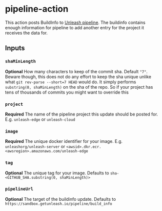 # pipeline-action

This action posts BuildInfo to [Unleash pipeline](https://github.com/bricks-softwar`e/unleash-pipeline). The buildinfo contains enough information for pipeline to add another entry for the project it receives the data for.

## Inputs

### `shaMinLength`
**Optional** How many characters to keep of the commit sha. Default `"7"`. Beware though, this does not do any effort to keep the sha unique unlike what `git rev-parse --short=7 HEAD` would do. It simply performs `substring(0, shaMinLength)` on the sha of the repo. So if your project has tens of thousands of commits you might want to override this

### `project`
**Required** The name of the pipeline project this update should be posted for. E.g. `unleash-edge` or `unleash-cloud`

### `image`
**Required** The unique docker identifier for your image. E.g. `unleashorg/unleash-server` or `<awsid>.dkr.ecr.<awsregion>.amazonaws.com/unleash-edge`

### `tag`
**Optional** The unique tag for your image. Defaults to `sha-<GITHUB_SHA.substring(0, shaMinLength)>`

### `pipelineUrl`
**Optional** The target of the buildinfo update. Defaults to `https://sandbox.getunleash.io/pipeline/build_info`